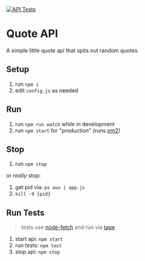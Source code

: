 [![API Tests](https://github.com/qualityshepherd/quote-api/actions/workflows/api.yaml/badge.svg)](https://github.com/qualityshepherd/quote-api/actions/workflows/api.yaml)

# Quote API

A simple little quote api that spits out random quotes.

## Setup
1. run `npm i`
1. edit `config.js` as needed

## Run
1. run `npm run watch` while in development
1. run `npm start` for "production" (runs [pm2](https://github.com/Unitech/pm2))

## Stop
1. run `npm stop`

or _really_ stop:
1. get pid via: `ps aux | app.js`
1. `kill -9 {pid}`

## Run Tests
> tests use [node-fetch](https://github.com/node-fetch/node-fetch) and run via [tape](https://github.com/ljharb/tape)
1. start api: `npm start`
1. run tests: `npm test`
1. stop api: `npm stop`
